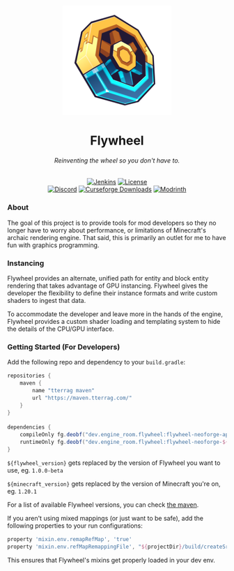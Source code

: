 <div align="center">
<img src=".github/logo.png" alt="Logo by jnix" width="250">
<h1>Flywheel</h1>
<h6>Reinventing the wheel so you don't have to.</h6>
<a href='https://ci.tterrag.com/job/Flywheel/job/1.20.1/'><img src='https://ci.tterrag.com/job/Flywheel/job/1.20.1/badge/icon' alt="Jenkins"></a>
<a href="/LICENSE.md"><img src="https://img.shields.io/github/license/Engine-Room/Flywheel?style=flat&color=900c3f" alt="License"></a>
<br>
<a href="https://discord.gg/xjD59ThnXy"><img src="https://img.shields.io/discord/841464837406195712?color=5865f2&label=Discord&style=flat" alt="Discord"></a>
<a href="https://www.curseforge.com/minecraft/mc-mods/flywheel"><img src="http://cf.way2muchnoise.eu/486392.svg" alt="Curseforge Downloads"></a>
<a href="https://modrinth.com/mod/flywheel"><img src="https://img.shields.io/modrinth/dt/flywheel?logo=modrinth&label=&suffix=%20&style=flat&color=242629&labelColor=5ca424&logoColor=1c1c1c" alt="Modrinth"></a>
<br>
</div>

### About

The goal of this project is to provide tools for mod developers so they no longer have to worry about performance, or
limitations of Minecraft's archaic rendering engine. That said, this is primarily an outlet for me to have fun with
graphics programming.

### Instancing

Flywheel provides an alternate, unified path for entity and block entity rendering that takes advantage of GPU
instancing. Flywheel gives the developer the flexibility to define their instance formats and write custom shaders
to ingest that data.

To accommodate the developer and leave more in the hands of the engine, Flywheel provides a custom shader loading and
templating system to hide the details of the CPU/GPU interface.

### Getting Started (For Developers)

Add the following repo and dependency to your `build.gradle`:

```groovy
repositories {
    maven {
        name "tterrag maven"
        url "https://maven.tterrag.com/"
    }
}

dependencies {
    compileOnly fg.deobf("dev.engine_room.flywheel:flywheel-neoforge-api-${minecraft_version}:${flywheel_version}")
    runtimeOnly fg.deobf("dev.engine_room.flywheel:flywheel-neoforge-${minecraft_version}:${flywheel_version}")
}
```
`${flywheel_version}` gets replaced by the version of Flywheel you want to use, eg. `1.0.0-beta`

`${minecraft_version}` gets replaced by the version of Minecraft you're on, eg. `1.20.1`

For a list of available Flywheel versions, you can check [the maven](https://maven.tterrag.com/com/jozufozu/flywheel/Flywheel-Forge/).

If you aren't using mixed mappings (or just want to be safe), add the following properties to your run configurations:
```groovy
property 'mixin.env.remapRefMap', 'true'
property 'mixin.env.refMapRemappingFile', "${projectDir}/build/createSrgToMcp/output.srg"
```
This ensures that Flywheel's mixins get properly loaded in your dev env.
